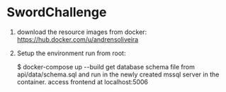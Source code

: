 # SwordChallenge

1) download the resource images from docker: https://hub.docker.com/u/andrensoliveira 

2) Setup the environment run from root:

    $ docker-compose up --build
    get database schema file from api/data/schema.sql and run in the newly created mssql server in the container.
    access frontend at localhost:5006
